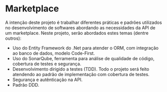 # Marketplace
A intenção deste projeto é trabalhar diferentes práticas e padrões utilizados no desenvolvimento de softwares abordando as necessidades da API de um marketplace.
Neste projeto, serão abordados estes temas (dentre outros):
  - Uso do Entity Framework do .Net para atender o ORM, com integração ao banco de dados, modelo Code-First.
  - Uso do SonarQube, ferramenta para análise de qualidade de código, cobertura de testes e segurança.
  - Desenvolvimento dirigido a testes (TDD). Todo o projeto será feito atendendo ao padrão de implementação com cobertura de testes.
  - Segurança e autênticação na API.
  - Padrão DDD.
